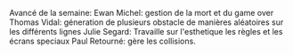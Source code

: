 Avancé de la semaine:
Ewan Michel: gestion de la mort et du game over 
Thomas Vidal: géneration de plusieurs obstacle de manières aléatoires sur les différents lignes
Julie Segard: Travaille sur l'esthetique les règles et les écrans speciaux 
Paul Retourné: gère les collisions.

